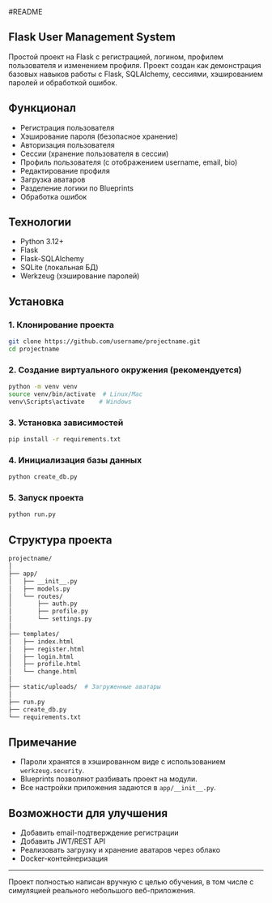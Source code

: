 #README

## Flask User Management System

Простой проект на Flask с регистрацией, логином, профилем пользователя и изменением профиля. Проект создан как демонстрация базовых навыков работы с Flask, SQLAlchemy, сессиями, хэшированием паролей и обработкой ошибок.

## Функционал

- Регистрация пользователя
- Хэширование пароля (безопасное хранение)
- Авторизация пользователя
- Сессии (хранение пользователя в сессии)
- Профиль пользователя (с отображением username, email, bio)
- Редактирование профиля
- Загрузка аватаров
- Разделение логики по Blueprints
- Обработка ошибок

## Технологии

- Python 3.12+
- Flask
- Flask-SQLAlchemy
- SQLite (локальная БД)
- Werkzeug (хэширование паролей)

## Установка

### 1. Клонирование проекта

```bash
git clone https://github.com/username/projectname.git
cd projectname
```

### 2. Создание виртуального окружения (рекомендуется)

```bash
python -m venv venv
source venv/bin/activate  # Linux/Mac
venv\Scripts\activate    # Windows
```

### 3. Установка зависимостей

```bash
pip install -r requirements.txt
```

### 4. Инициализация базы данных

```bash
python create_db.py
```

### 5. Запуск проекта

```bash
python run.py
```

## Структура проекта

```bash
projectname/
│
├── app/
│   ├── __init__.py
│   ├── models.py
│   └── routes/
│       ├── auth.py
│       ├── profile.py
│       └── settings.py
│
├── templates/
│   ├── index.html
│   ├── register.html
│   ├── login.html
│   ├── profile.html
│   └── change.html
│
├── static/uploads/  # Загруженные аватары
│
├── run.py
├── create_db.py
└── requirements.txt
```

## Примечание

- Пароли хранятся в хэшированном виде с использованием `werkzeug.security`.
- Blueprints позволяют разбивать проект на модули.
- Все настройки приложения задаются в `app/__init__.py`.

## Возможности для улучшения

- Добавить email-подтверждение регистрации
- Добавить JWT/REST API
- Реализовать загрузку и хранение аватаров через облако
- Docker-контейнеризация

---

Проект полностью написан вручную с целью обучения, в том числе с симуляцией реального небольшого веб-приложения.

